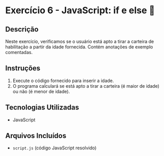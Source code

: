 # Exercício 6 - JavaScript: if e else 📌

## Descrição
Neste exercício, verificamos se o usuário está apto a tirar a carteira de habilitação a partir da idade fornecida. Contém anotações de exemplo comentadas.

## Instruções
1. Execute o código fornecido para inserir a idade.
2. O programa calculará se está apto a tirar a carteira (é maior de idade) ou não (é menor de idade).

## Tecnologias Utilizadas
- JavaScript

## Arquivos Incluídos
- `script.js` (código JavaScript resolvido)
